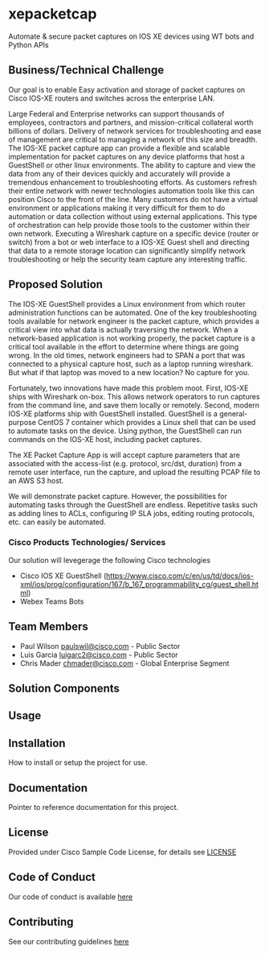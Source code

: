 # xepacketcap

Automate & secure packet captures on IOS XE devices using WT bots and Python APIs


## Business/Technical Challenge


Our goal is to enable Easy activation and storage of packet captures on Cisco IOS-XE routers and switches across the enterprise LAN.

Large Federal and Enterprise networks can support thousands of employees, contractors and partners, and mission-critical collateral worth billions of dollars. Delivery of network services for troubleshooting and ease of management are critical to managing a network of this size and breadth. The IOS-XE packet capture app can provide a flexible and scalable implementation for packet captures on any device platforms that host a GuestShell or other linux environments. The ability to capture and view the data from any of their devices quickly and accurately will provide a tremendous enhancement to  troubleshooting efforts. As customers refresh their entire network with newer technologies automation tools like this can position Cisco to the front of the line. Many customers do not have a virtual environment or applications making it very difficult for them to do automation or data collection without using external applications. This type of orchestration can help provide those tools to the customer within their own network. Executing a Wireshark capture on a specific device (router or switch) from a bot or web interface to a IOS-XE Guest shell and directing that data to a remote storage location can significantly simplify network troubleshooting or help the security team capture any interesting traffic. 


## Proposed Solution

The IOS-XE GuestShell provides a Linux environment from which router administration functions can be automated. One of the key troubleshooting tools available for network engineer is the packet capture, which provides a critical view into what data is actually traversing the network. When a network-based application is not working properly, the packet capture is a critical tool available in the effort to determine where things are going wrong. In the old times, network engineers had to SPAN a port that was connected to a physical capture host, such as a laptop running wireshark. But what if that laptop was moved to a new location? No capture for you. 

Fortunately, two innovations have made this problem moot. First, IOS-XE ships with Wireshark on-box. This allows network operators to run captures from the command line, and save them locally or remotely. Second, modern IOS-XE platforms ship with GuestShell installed. GuestShell is a general-purpose CentOS 7 container which provides a Linux shell that can be used to automate tasks on the device. Using python, the GuestShell can run commands on the IOS-XE host, including packet captures. 

The XE Packet Capture App is will accept capture parameters that are associated with the access-list (e.g. protocol, src/dst, duration) from a remote user interface, run the capture, and upload the resulting PCAP file to an AWS S3 host.

We will demonstrate packet capture. However, the possibilities for automating tasks through the GuestShell are endless. Repetitive tasks such as adding lines to ACLs, configuring IP SLA jobs, editing routing protocols, etc. can easily be automated.




### Cisco Products Technologies/ Services


Our solution will levegerage the following Cisco technologies

* Cisco IOS XE GuestShell (https://www.cisco.com/c/en/us/td/docs/ios-xml/ios/prog/configuration/167/b_167_programmability_cg/guest_shell.html)
* Webex Teams Bots

## Team Members


* Paul Wilson <paulswil@cisco.com> - Public Sector
* Luis Garcia <luigarc2@cisco.com> - Public Sector
* Chris Mader <chmader@cisco.com> - Global Enterprise Segment


## Solution Components


<!-- This does not need to be completed during the initial submission phase  

Provide a brief overview of the components involved with this project. e.g Python /  -->


## Usage

<!-- This does not need to be completed during the initial submission phase  

Provide a brief overview of how to use the solution  -->



## Installation

How to install or setup the project for use.


## Documentation

Pointer to reference documentation for this project.


## License

Provided under Cisco Sample Code License, for details see [LICENSE](./LICENSE.md)

## Code of Conduct

Our code of conduct is available [here](./CODE_OF_CONDUCT.md)

## Contributing

See our contributing guidelines [here](./CONTRIBUTING.md)
